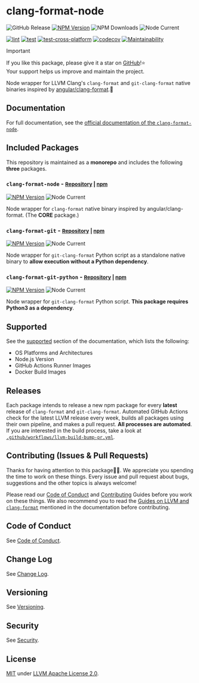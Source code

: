 # clang-format-node

![GitHub Release](https://img.shields.io/github/v/release/lumirlumir/npm-clang-format-node?label=release%20(LLVM%20version)&color=417f38&display_name=release)
[![NPM Version](https://img.shields.io/npm/v/clang-format-node?color=417f38)](https://www.npmjs.com/package/clang-format-node)
![NPM Downloads](https://img.shields.io/npm/dm/clang-format-node?color=417f38)
![Node Current](https://img.shields.io/node/v/clang-format-node?color=417f38)

[![lint](https://github.com/lumirlumir/npm-clang-format-node/actions/workflows/lint.yml/badge.svg)](https://github.com/lumirlumir/npm-clang-format-node/actions/workflows/lint.yml)
[![test](https://github.com/lumirlumir/npm-clang-format-node/actions/workflows/test.yml/badge.svg)](https://github.com/lumirlumir/npm-clang-format-node/actions/workflows/test.yml)
[![test-cross-platform](https://github.com/lumirlumir/npm-clang-format-node/actions/workflows/test-cross-platform.yml/badge.svg)](https://github.com/lumirlumir/npm-clang-format-node/actions/workflows/test-cross-platform.yml)
[![codecov](https://codecov.io/gh/lumirlumir/npm-clang-format-node/graph/badge.svg?token=69BF05THA2)](https://codecov.io/gh/lumirlumir/npm-clang-format-node)
[![Maintainability](https://api.codeclimate.com/v1/badges/4bcedf673457b80b9b18/maintainability)](https://codeclimate.com/github/lumirlumir/npm-clang-format-node/maintainability)

> [!IMPORTANT]
>
> If you like this package, please give it a star on [GitHub](https://github.com/lumirlumir/npm-clang-format-node)!⭐<br/>
> Your support helps us improve and maintain the project.

Node wrapper for LLVM Clang's `clang-format` and `git-clang-format` native binaries inspired by [angular/clang-format](https://github.com/angular/clang-format).🐉

## Documentation

For full documentation, see the [official documentation of the `clang-format-node`](https://clang-format-node.lumir.page).

## Included Packages

This repository is maintained as a **monorepo** and includes the following **three** packages.

### `clang-format-node` - <small>[Repository](https://github.com/lumirlumir/npm-clang-format-node/tree/main/packages/clang-format-node) | [npm](https://www.npmjs.com/package/clang-format-node)</small>

[![NPM Version](https://img.shields.io/npm/v/clang-format-node)](https://www.npmjs.com/package/clang-format-node)
![Node Current](https://img.shields.io/node/v/clang-format-node)

Node wrapper for `clang-format` native binary inspired by angular/clang-format. (The **CORE** package.)

### `clang-format-git` - <small>[Repository](https://github.com/lumirlumir/npm-clang-format-node/tree/main/packages/clang-format-git) | [npm](https://www.npmjs.com/package/clang-format-git)</small>

[![NPM Version](https://img.shields.io/npm/v/clang-format-git)](https://www.npmjs.com/package/clang-format-git)
![Node Current](https://img.shields.io/node/v/clang-format-git)

Node wrapper for `git-clang-format` Python script as a standalone native binary to **allow execution without a Python dependency**.

### `clang-format-git-python` - <small>[Repository](https://github.com/lumirlumir/npm-clang-format-node/tree/main/packages/clang-format-git-python) | [npm](https://www.npmjs.com/package/clang-format-git-python)</small>

[![NPM Version](https://img.shields.io/npm/v/clang-format-git-python)](https://www.npmjs.com/package/clang-format-git-python)
![Node Current](https://img.shields.io/node/v/clang-format-git-python)

Node wrapper for `git-clang-format` Python script. **This package requires Python3 as a dependency**.

## Supported

See the [supported](/docs/01-introduction/05-supported.md) section of the documentation, which lists the following: <!--TODO: fix link-->

- OS Platforms and Architectures
- Node.js Version
- GitHub Actions Runner Images
- Docker Build Images

## Releases

Each package intends to release a new npm package for every **latest** release of `clang-format` and `git-clang-format`. Automated GitHub Actions check for the latest LLVM release every week, builds all packages using their own pipeline, and makes a pull request. **All processes are automated**. If you are interested in the build process, take a look at [`.github/workflows/llvm-build-bump-pr.yml`](/.github/workflows/llvm-build-bump-pr.yml).

## Contributing (Issues & Pull Requests)

Thanks for having attention to this package🙇‍♂️. We appreciate you spending the time to work on these things. Every issue and pull request about bugs, suggestions and the other topics is always welcome!

Please read our [Code of Conduct](/CODE_OF_CONDUCT.md) and [Contributing](/CONTRIBUTING.md) Guides before you work on these things. We also recommend you to read the [Guides on LLVM and `clang-format`](docs/03-others/04-guides-on-llvm-clang-format.md) mentioned in the documentation before contributing. <!-- TODO: fix link -->

## Code of Conduct

See [Code of Conduct](/CODE_OF_CONDUCT.md).

## Change Log

See [Change Log](/CHANGELOG.md).

## Versioning

See [Versioning](/docs/04-community/02-versioning.md). <!-- TODO: fix link -->

## Security

See [Security](/SECURITY.md).

## License

[MIT](/LICENSE.md) under [LLVM Apache License 2.0](https://github.com/llvm/llvm-project/blob/main/LICENSE.TXT).
